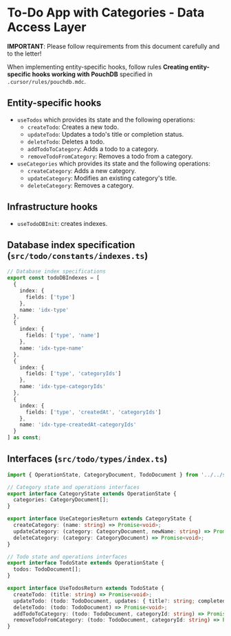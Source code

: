 # To-Do App with Categories - Data Access Layer

**IMPORTANT**: Please follow requirements from this document carefully and to the letter!

When implementing entity-specific hooks, follow rules **Creating entity-specific hooks working with PouchDB** specified in `.cursor/rules/pouchdb.mdc`.

## Entity-specific hooks

- `useTodos` which provides its state and the following operations:
  - `createTodo`: Creates a new todo.
  - `updateTodo`: Updates a todo's title or completion status. 
  - `deleteTodo`: Deletes a todo.
  - `addTodoToCategory`: Adds a todo to a category.
  - `removeTodoFromCategory`: Removes a todo from a category.
- `useCategories` which provides its state and the following operations:
  - `createCategory`: Adds a new category.
  - `updateCategory`: Modifies an existing category's title.
  - `deleteCategory`: Removes a category.

## Infrastructure hooks

- `useTodoDBInit`: creates indexes.

## Database index specification (`src/todo/constants/indexes.ts`)

```ts
// Database index specifications
export const todoDBIndexes = [
  {
    index: {
      fields: ['type']
    },
    name: 'idx-type'
  },
  {
    index: {
      fields: ['type', 'name']
    },
    name: 'idx-type-name'
  },
  {
    index: {
      fields: ['type', 'categoryIds']
    },
    name: 'idx-type-categoryIds'
  },
  {
    index: {
      fields: ['type', 'createdAt', 'categoryIds']
    },
    name: 'idx-type-createdAt-categoryIds'
  }
] as const;
```

## Interfaces (`src/todo/types/index.ts`)

```ts
import { OperationState, CategoryDocument, TodoDocument } from '../../shared/types';

// Category state and operations interfaces
export interface CategoryState extends OperationState {
  categories: CategoryDocument[];
}

export interface UseCategoriesReturn extends CategoryState {
  createCategory: (name: string) => Promise<void>;
  updateCategory: (category: CategoryDocument, newName: string) => Promise<void>;
  deleteCategory: (category: CategoryDocument) => Promise<void>;
}

// Todo state and operations interfaces
export interface TodoState extends OperationState {
  todos: TodoDocument[];
}

export interface UseTodosReturn extends TodoState {
  createTodo: (title: string) => Promise<void>;
  updateTodo: (todo: TodoDocument, updates: { title?: string; completed?: boolean }) => Promise<void>;
  deleteTodo: (todo: TodoDocument) => Promise<void>;
  addTodoToCategory: (todo: TodoDocument, categoryId: string) => Promise<void>;
  removeTodoFromCategory: (todo: TodoDocument, categoryId: string) => Promise<void>;
}
```